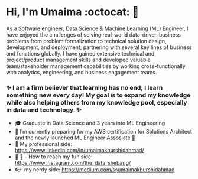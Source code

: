 # Hi, I'm Umaima :octocat: 👋

As a Software engineer, Data Science & Machine Learning (ML) Engineer, I have enjoyed the challenges of solving real-world data-driven business problems from problem formalization to technical solution design, development, and deployment, partnering with several key lines of business and functions globally. I have gained extensive technical and project/product management skills and developed valuable team/stakeholder management capabilities by working cross-functionally with analytics, engineering, and business engagement teams. 

### ✨ I am a firm believer that learning has no end; I learn something new every day! My goal is to expand my knowledge while also helping others from my knowledge pool, especially in data and technology. ✨

- :mortar_board: Graduate in Data Science and 3 years into ML Engineering 
- 🌱 I’m currently preparing for my AWS certification for Solutions Architect and the newly launched ML Engineer Assosiate   :thought_balloon:
- :briefcase: My professional side: https://www.linkedin.com/in/umaimakhurshidahmad/
- :beers: :high_brightness:  - How to reach my fun side: https://www.instagram.com/the_data_shebang/
- 👓: my nerdy side: https://medium.com/@umaimakhurshidahmad

<!--
**umaimakhh/umaimakhh** is a  _special_  repository because its `README.md` (this file) appears on your GitHub profile.
# 


-->
